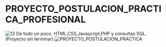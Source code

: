 # PROYECTO_POSTULACION_PRACTICA_PROFESIONAL
![12](https://user-images.githubusercontent.com/82549732/186312493-4810d51e-1c64-450d-b1e7-c07bd3871cc4.png)
De todo un poco, HTML,CSS,Javascript,PHP y consultas SQL. (Proyecto sin terminar)
![PROYECTO_POSTULACION_PRACTICA](https://user-images.githubusercontent.com/82549732/186329867-53c147c8-447a-4ea4-844b-49be1ec98614.gif)


